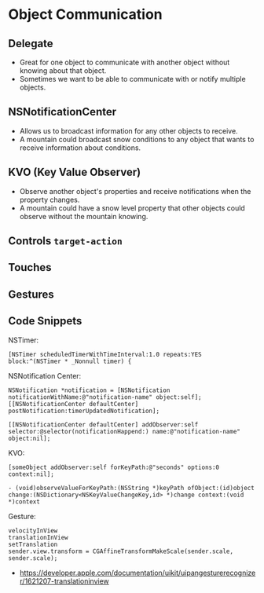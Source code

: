 # Object Communication

## Delegate 

* Great for one object to communicate with another object without knowing about that object.
* Sometimes we want to be able to communicate with or notify multiple objects.

## NSNotificationCenter

* Allows us to broadcast information for any other objects to receive.
* A mountain could broadcast snow conditions to any object that wants to receive information about conditions.

## KVO (Key Value Observer)

* Observe another object's properties and receive notifications when the property changes.
* A mountain could have a snow level property that other objects could observe without the mountain knowing.


## Controls `target-action`

## Touches

## Gestures



## Code Snippets

NSTimer:

```obj-c
[NSTimer scheduledTimerWithTimeInterval:1.0 repeats:YES block:^(NSTimer * _Nonnull timer) {
```

NSNotification Center:

```obj-c
NSNotification *notification = [NSNotification notificationWithName:@"notification-name" object:self];
[[NSNotificationCenter defaultCenter] postNotification:timerUpdatedNotification];
```

```obj-c
[[NSNotificationCenter defaultCenter] addObserver:self selector:@selector(notificationHappend:) name:@"notification-name" object:nil];
```

KVO:

```obj-c
[someObject addObserver:self forKeyPath:@"seconds" options:0 context:nil];
```

```obj-c
- (void)observeValueForKeyPath:(NSString *)keyPath ofObject:(id)object change:(NSDictionary<NSKeyValueChangeKey,id> *)change context:(void *)context
```

Gesture:

```
velocityInView
translationInView
setTranslation
sender.view.transform = CGAffineTransformMakeScale(sender.scale, sender.scale);
```

* https://developer.apple.com/documentation/uikit/uipangesturerecognizer/1621207-translationinview